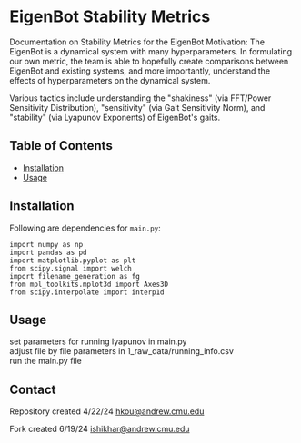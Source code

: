 # EigenBot Stability Metrics

Documentation on Stability Metrics for the EigenBot
Motivation: The EigenBot is a dynamical system with many hyperparameters. In formulating our own metric, the team is able to hopefully create comparisons between EigenBot and existing systems, and more importantly, understand the effects of hyperparameters on the dynamical system.

Various tactics include understanding the "shakiness" (via FFT/Power Sensitivity Distribution), "sensitivity" (via Gait Sensitivity Norm), and "stability" (via Lyapunov Exponents) of EigenBot's gaits.

## Table of Contents

- [Installation](#installation)
- [Usage](#usage)

## Installation

Following are dependencies for `main.py`:
```
import numpy as np
import pandas as pd
import matplotlib.pyplot as plt
from scipy.signal import welch
import filename_generation as fg
from mpl_toolkits.mplot3d import Axes3D
from scipy.interpolate import interp1d
```
## Usage
set parameters for running lyapunov in main.py  
adjust file by file parameters in 1_raw_data/running_info.csv  
run the main.py file  



## Contact
Repository created 4/22/24
hkou@andrew.cmu.edu

Fork created 6/19/24
ishikhar@andrew.cmu.edu

